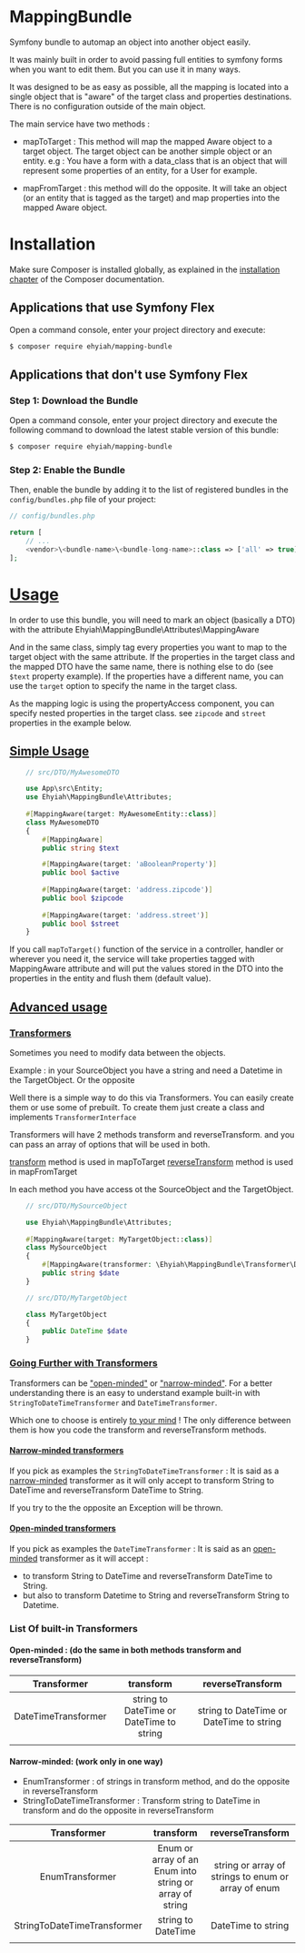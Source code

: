 # MappingBundle
Symfony bundle to automap an object into another object easily.

It was mainly built in order to avoid passing full entities to symfony forms when you want to edit them. But you can use it in many ways.

It was designed to be as easy as possible, 
all the mapping is located into a single object that is "aware" of the target class and properties destinations.
There is no configuration outside of the main object.

The main service have two methods :

- mapToTarget : This method will map the mapped Aware object to a target object. The target object can be another simple object or an entity.
e.g : You have a form with a data_class that is an object that will represent some properties of an entity, for a User for example.

- mapFromTarget : this method will do the opposite. It will take an object (or an entity that is tagged as the target) and map properties into the mapped Aware object.

Installation
============

Make sure Composer is installed globally, as explained in the
[installation chapter](https://getcomposer.org/doc/00-intro.md)
of the Composer documentation.

Applications that use Symfony Flex
----------------------------------

Open a command console, enter your project directory and execute:

```sh
$ composer require ehyiah/mapping-bundle
```

Applications that don't use Symfony Flex
----------------------------------------

### Step 1: Download the Bundle

Open a command console, enter your project directory and execute the
following command to download the latest stable version of this bundle:

```sh
$ composer require ehyiah/mapping-bundle
```

### Step 2: Enable the Bundle

Then, enable the bundle by adding it to the list of registered bundles
in the `config/bundles.php` file of your project:

```php
// config/bundles.php

return [
    // ...
    <vendor>\<bundle-name>\<bundle-long-name>::class => ['all' => true],
];
```

# <u>Usage</u>
In order to use this bundle, you will need to mark an object (basically a DTO) with the attribute Ehyiah\MappingBundle\Attributes\MappingAware

And in the same class, simply tag every properties you want to map to the target object with the same attribute.
If the properties in the target class and the mapped DTO have the same name, there is nothing else to do (see ```$text``` property example). If the properties have
a different name, you can use the ```target``` option to specify the name in the target class.

As the mapping logic is using the propertyAccess component, you can specify nested properties in the target class. see ```zipcode``` and ```street``` properties in the example below.

## <u>Simple Usage</u>

```php
    // src/DTO/MyAwesomeDTO

    use App\src\Entity;
    use Ehyiah\MappingBundle\Attributes;
    
    #[MappingAware(target: MyAwesomeEntity::class)]
    class MyAwesomeDTO
    {
        #[MappingAware]
        public string $text

        #[MappingAware(target: 'aBooleanProperty')]
        public bool $active
        
        #[MappingAware(target: 'address.zipcode')]
        public bool $zipcode
        
        #[MappingAware(target: 'address.street')]
        public bool $street
    }
```

If you call ```mapToTarget()``` function of the service in a controller, handler or wherever you need it, the service will take properties tagged with MappingAware attribute
and will put the values stored in the DTO into the properties in the entity and flush them (default value).


## <u>Advanced usage</u>

### <u>Transformers</u>

Sometimes you need to modify data between the objects.

Example : in your SourceObject you have a string and need a Datetime in the TargetObject.
Or the opposite

Well there is a simple way to do this via Transformers.
You can easily create them or use some of prebuilt.
To create them just create a class and implements ```TransformerInterface```

Transformers will have 2 methods transform and reverseTransform. and you can pass an array of options that will be used in both.

<u>transform</u> method is used in mapToTarget
<u>reverseTransform</u> method is used in mapFromTarget

In each method you have access ot the SourceObject and the TargetObject.

```php
    // src/DTO/MySourceObject

    use Ehyiah\MappingBundle\Attributes;
    
    #[MappingAware(target: MyTargetObject::class)]
    class MySourceObject
    {
        #[MappingAware(transformer: \Ehyiah\MappingBundle\Transformer\DateTimeTransformer::class, options: ['option1' => 'value1'])]
        public string $date
    }
```

```php
    // src/DTO/MyTargetObject

    class MyTargetObject
    {
        public DateTime $date
    }
```

### <u>Going Further with Transformers</u>
Transformers can be <u>"open-minded"</u> or <u>"narrow-minded"</u>.
For a better understanding there is an easy to understand example built-in with ```StringToDateTimeTransformer``` and ```DateTimeTransformer```.

Which one to choose is entirely <u>to your mind</u> !
The only difference between them is how you code the transform and reverseTransform methods.

#### <u>Narrow-minded transformers</u>
If you pick as examples the ```StringToDateTimeTransformer``` : It is said as a <u>narrow-minded</u> transformer as it will only accept to transform String to DateTime and reverseTransform DateTime to String.

If you try to the the opposite an Exception will be thrown.

#### <u>Open-minded transformers</u>
If you pick as examples the ```DateTimeTransformer``` : It is said as an <u>open-minded</u> transformer as it will accept :
- to transform String to DateTime and reverseTransform DateTime to String.
- but also to transform Datetime to String and reverseTransform String to Datetime.

### List Of built-in Transformers
#### Open-minded : (do the same in both methods transform and reverseTransform)

|       Transformer        |                transform                 |             reverseTransform             |
|:------------------------:|:----------------------------------------:|:----------------------------------------:|
|   DateTimeTransformer    | string to DateTime or DateTime to string | string to DateTime or DateTime to string |
|                          |                                          |                                          |


#### Narrow-minded: (work only in one way)
* EnumTransformer :   of strings in transform method, and do the opposite in reverseTransform
* StringToDateTimeTransformer : Transform string to DateTime in transform and do the opposite in reverseTransform

|         Transformer          |                        transform                        |                  reverseTransform                   |
|:----------------------------:|:-------------------------------------------------------:|:---------------------------------------------------:|
|       EnumTransformer        | Enum or array of an Enum into string or array of string | string or array of strings to enum or array of enum |
| StringToDateTimeTransformer  |                     string to DateTime                  |                 DateTime to string                  |
|                              |                                                         |                                                     |


